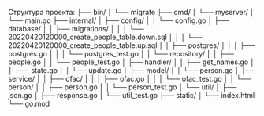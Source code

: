 Структура проекта:
├── bin/
│   └── migrate
├── cmd/
│   └── myserver/
│       └── main.go
├── internal/
│   ├── config/
│   │   └── config.go
│   ├── database/
│   │   ├── migrations/
│   │   │   └── 20220420120000_create_people_table.down.sql
│   │   │   └── 20220420120000_create_people_table.up.sql
│   │   ├── postgres/
│   │   │   ├── postgres.go
│   │   │   └── postgres_test.go
│   │   └── repository/
│   │       ├── people.go
│   │       └── people_test.go
│   ├── handler/
│   │   ├── get_names.go
│   │   ├── state.go
│   │   └── update.go
│   ├── model/
│   │   └── person.go
│   ├── service/
│   │   ├── ofac/
│   │   │   ├── ofac.go
│   │   │   └── ofac_test.go
│   │   └── person/
│   │       ├── person.go
│   │       └── person_test.go
│   └── util/
│       ├── json.go
│       ├── response.go
│       └── util_test.go
├── static/
│   └── index.html
└── go.mod